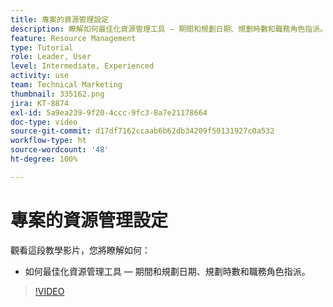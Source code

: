 ```yaml
---
title: 專案的資源管理設定
description: 瞭解如何最佳化資源管理工具 — 期間和規劃日期、規劃時數和職務角色指派。
feature: Resource Management
type: Tutorial
role: Leader, User
level: Intermediate, Experienced
activity: use
team: Technical Marketing
thumbnail: 335162.png
jira: KT-8874
exl-id: 5a9ea239-9f20-4ccc-9fc3-8a7e21178664
doc-type: video
source-git-commit: d17df7162ccaab6b62db34209f50131927c0a532
workflow-type: ht
source-wordcount: '48'
ht-degree: 100%

---
```


# 專案的資源管理設定

觀看這段教學影片，您將瞭解如何：

* 如何最佳化資源管理工具 — 期間和規劃日期、規劃時數和職務角色指派。

>[!VIDEO](https://video.tv.adobe.com/v/3431652/?quality=12&learn=on&enablevpops&captions=chi_hant)
